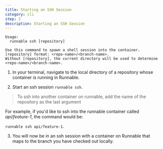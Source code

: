 ```yaml
---
title: Starting an SSH Session
category: cli
step: 2 
description: Starting an SSH Session
---
```


    Usage:
      runnable ssh [repository]

    Use this command to spawn a shell session into the container.
    [repository] format: <repo-name>/<branch-name>.
    Without [repository], the current directory will be used to determine <repo-name>/<branch-name>.

1. In your terminal, navigate to the local directory of a repository whose container is running in Runnable.

2. Start an ssh session
  `runnable ssh`.

  > To ssh into another container on runnable, add the name of the repository as the last argument

  For example, if you'd like to ssh into the runnable container called *api/feature-1*, the command would be:

  `runnable ssh api/feature-1`.

3. You will now be in an ssh session with a container on Runnable that maps to the branch you have checked out locally.
